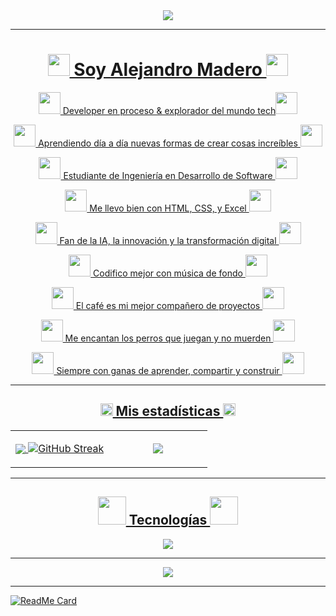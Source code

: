 <!---Encabezado-->
<div align="center">
<a href="https://github.com/Alejandro1Mendoza"><img href="https://github.com/Alejandro1Mendoza" src="https://capsule-render.vercel.app/api?type=waving&height=230&color=gradient&text=Hello%20Dev's%20💻&section=header&reversal=false&textBg=true&fontSize=44&animation=scaleIn&fontAlignY=43&descAlignY=62&descAlign=0&descSize=14&desc=🍂🍂🍂🍂🍂🍂🍂🍂&fontAlign=50"/>
</div> 

----
<!---Acerca de mi-->

<h1 align="center"> <img src="https://media.giphy.com/media/hvRJCLFzcasrR4ia7z/giphy.gif" width="35"> Soy Alejandro Madero <img src="https://media.giphy.com/media/hvRJCLFzcasrR4ia7z/giphy.gif" width="35"></h1>

<div align="center">
 
<p> <img src="https://media3.giphy.com/media/v1.Y2lkPTc5MGI3NjExeDV0a25yZHNmZGJya2k2cWE3cXJxdHZncXhpZnViNDVnaXlndWhraCZlcD12MV9pbnRlcm5hbF9naWZfYnlfaWQmY3Q9cw/6KirhLJyR7oMcwgJQk/giphy.gif" width="35"> Developer en proceso & explorador del mundo tech<img src="https://media3.giphy.com/media/v1.Y2lkPTc5MGI3NjExeDV0a25yZHNmZGJya2k2cWE3cXJxdHZncXhpZnViNDVnaXlndWhraCZlcD12MV9pbnRlcm5hbF9naWZfYnlfaWQmY3Q9cw/6KirhLJyR7oMcwgJQk/giphy.gif" width="35"></p>
<p> <img src="https://media3.giphy.com/media/v1.Y2lkPTc5MGI3NjExbmEzbjE0Y3pnbGFzb2htN29lcjV6Znc2c25sMHd4ZW4wY3BxZnl1aCZlcD12MV9pbnRlcm5hbF9naWZfYnlfaWQmY3Q9cw/AMVwM7RhQGxbBFKAa7/giphy.gif" width="35"> Aprendiendo día a día nuevas formas de crear cosas increíbles <img src="https://media3.giphy.com/media/v1.Y2lkPTc5MGI3NjExbmEzbjE0Y3pnbGFzb2htN29lcjV6Znc2c25sMHd4ZW4wY3BxZnl1aCZlcD12MV9pbnRlcm5hbF9naWZfYnlfaWQmY3Q9cw/AMVwM7RhQGxbBFKAa7/giphy.gif" width="35"></p>
<p> <img src="https://media3.giphy.com/media/v1.Y2lkPTc5MGI3NjExNmk5azNiNm81NHo4eGIydTZjdXdpNTY5bHU0ODVnMnhmYndkODlreiZlcD12MV9pbnRlcm5hbF9naWZfYnlfaWQmY3Q9cw/TI4QmEIhk5loq7Qdsf/giphy.gif" width="35"> Estudiante de Ingeniería en Desarrollo de Software <img src="https://media3.giphy.com/media/v1.Y2lkPTc5MGI3NjExNmk5azNiNm81NHo4eGIydTZjdXdpNTY5bHU0ODVnMnhmYndkODlreiZlcD12MV9pbnRlcm5hbF9naWZfYnlfaWQmY3Q9cw/TI4QmEIhk5loq7Qdsf/giphy.gif" width="35"></p>
<p> <img src="https://media2.giphy.com/media/v1.Y2lkPTc5MGI3NjExcjduY2hiZThjN24zMnkzejFkeG1nZmM5bXBlZ3I3eDBkYWZnYjZxNSZlcD12MV9pbnRlcm5hbF9naWZfYnlfaWQmY3Q9cw/yzcdWekopUM9HiOf27/giphy.gif" width="35"> Me llevo bien con HTML, CSS, y Excel <img src="https://media2.giphy.com/media/v1.Y2lkPTc5MGI3NjExcjduY2hiZThjN24zMnkzejFkeG1nZmM5bXBlZ3I3eDBkYWZnYjZxNSZlcD12MV9pbnRlcm5hbF9naWZfYnlfaWQmY3Q9cw/yzcdWekopUM9HiOf27/giphy.gif" width="35"></p>
<p> <img src="https://media4.giphy.com/media/v1.Y2lkPTc5MGI3NjExcnBuODNoN3ZoeWhoa2o0eHRvdHViOWxsYXhsaXBqMjgzazA4dm43NyZlcD12MV9pbnRlcm5hbF9naWZfYnlfaWQmY3Q9cw/YOW2PgBY6h9qirr70t/giphy.gif" width="35"> Fan de la IA, la innovación y la transformación digital <img src="https://media4.giphy.com/media/v1.Y2lkPTc5MGI3NjExcnBuODNoN3ZoeWhoa2o0eHRvdHViOWxsYXhsaXBqMjgzazA4dm43NyZlcD12MV9pbnRlcm5hbF9naWZfYnlfaWQmY3Q9cw/YOW2PgBY6h9qirr70t/giphy.gif" width="35"></p>
<p> <img src="https://media2.giphy.com/media/v1.Y2lkPTc5MGI3NjExdnp4NWVocW5sOWU1ZTY0MWkzMTBiNTZwYnh5anpqOGZzbm9veXA3eCZlcD12MV9pbnRlcm5hbF9naWZfYnlfaWQmY3Q9cw/YjHOvLaZ02jI8C3yvH/giphy.gif" width="35"> Codifico mejor con música de fondo <img src="https://media2.giphy.com/media/v1.Y2lkPTc5MGI3NjExdnp4NWVocW5sOWU1ZTY0MWkzMTBiNTZwYnh5anpqOGZzbm9veXA3eCZlcD12MV9pbnRlcm5hbF9naWZfYnlfaWQmY3Q9cw/YjHOvLaZ02jI8C3yvH/giphy.gif" width="35"></p>
<p> <img src="https://media4.giphy.com/media/v1.Y2lkPTc5MGI3NjExaHJicGlrOGY3OGJtYjR1OWUyMmxjc216djNrYTU5ZHl3czV2NmhnZiZlcD12MV9pbnRlcm5hbF9naWZfYnlfaWQmY3Q9cw/KazYtoXQkYy6BlkOwG/giphy.gif" width="35"> El café es mi mejor compañero de proyectos <img src="https://media4.giphy.com/media/v1.Y2lkPTc5MGI3NjExaHJicGlrOGY3OGJtYjR1OWUyMmxjc216djNrYTU5ZHl3czV2NmhnZiZlcD12MV9pbnRlcm5hbF9naWZfYnlfaWQmY3Q9cw/KazYtoXQkYy6BlkOwG/giphy.gif" width="35"></p>
<p> <img src="https://media4.giphy.com/media/v1.Y2lkPTc5MGI3NjExa2VzaTN6enk4b3Brcjd6cjhpYzh1OHdoOW0xdXlxeWs5cXA4MzVrZCZlcD12MV9pbnRlcm5hbF9naWZfYnlfaWQmY3Q9cw/pPVKIi2TOeCDJwLcT1/giphy.gif" width="35"> Me encantan los perros que juegan y no muerden <img src="https://media4.giphy.com/media/v1.Y2lkPTc5MGI3NjExa2VzaTN6enk4b3Brcjd6cjhpYzh1OHdoOW0xdXlxeWs5cXA4MzVrZCZlcD12MV9pbnRlcm5hbF9naWZfYnlfaWQmY3Q9cw/pPVKIi2TOeCDJwLcT1/giphy.gif" width="35"></p>
<p> <img src="https://media3.giphy.com/media/v1.Y2lkPTc5MGI3NjExZHFva3JmMW52cW9weWd3OTJ2a3Njb21xdzd4d2EyeTdycHFpajV1ayZlcD12MV9pbnRlcm5hbF9naWZfYnlfaWQmY3Q9cw/XEDIGZBIBtbKw2VUIS/giphy.gif" width="35"> Siempre con ganas de aprender, compartir y construir <img src="https://media3.giphy.com/media/v1.Y2lkPTc5MGI3NjExZHFva3JmMW52cW9weWd3OTJ2a3Njb21xdzd4d2EyeTdycHFpajV1ayZlcD12MV9pbnRlcm5hbF9naWZfYnlfaWQmY3Q9cw/XEDIGZBIBtbKw2VUIS/giphy.gif" width="35"></p>

</div> 

----

<!---Inician las estadisticas-->
<div align="center">
<h2 align="center"><img src="https://media.giphy.com/media/iY8CRBdQXODJSCERIr/giphy.gif" width="20"> Mis estadísticas <img src="https://media.giphy.com/media/iY8CRBdQXODJSCERIr/giphy.gif" width="20"></h2>
</div>

<!---Tabla-->

<div align="center">
<table align="center">
<tr border="center">
<td width="50%" align="center">
  
  <a href="https://github.com/Alejandro1Mendoza"><img href="https://github.com/Alejandro1Mendoza" align="center" src="https://github-readme-stats.vercel.app/api?username=Alejandro1Mendoza&theme=calm&show_icons=true&hide_border=true&count_private=true&locale=es" />
  <a href="https://github.com/Alejandro1Mendoza"><img src="https://git-hub-streak-stats.vercel.app?user=Alejandro1Mendoza&theme=calm&hide_border=true&locale=es&card_width=496" alt="GitHub Streak" /></a>
</td>

<td width="50%" align="center">

  <a href="https://github.com/Alejandro1Mendoza"><img align="center" src="https://github-readme-stats.vercel.app/api/top-langs/?username=Alejandro1Mendoza&theme=calm&show_icons=true&hide_border=true&layout=compact&locale=es"/>
  
  </td>
</tr>
</table>
</div> 

----

<!---Mis Tecnologías-->
<h2 align="center"><img src="https://media0.giphy.com/media/v1.Y2lkPTc5MGI3NjExd3BhMW9ocGRpaWRnMmc0bzdlcHp0dDR0OHl5bXZ6Z25vc2oyMHhneCZlcD12MV9pbnRlcm5hbF9naWZfYnlfaWQmY3Q9cw/9LwSYQz5jGpOyYr163/giphy.gif" width="45"> Tecnologías <img src="https://media0.giphy.com/media/v1.Y2lkPTc5MGI3NjExd3BhMW9ocGRpaWRnMmc0bzdlcHp0dDR0OHl5bXZ6Z25vc2oyMHhneCZlcD12MV9pbnRlcm5hbF9naWZfYnlfaWQmY3Q9cw/9LwSYQz5jGpOyYr163/giphy.gif" width="45"></h2>
<div align="center">
<a href="https://github.com/Alejandro1Mendoza"><img src="https://skillicons.dev/icons?i=html,css&perline=25" align="center"/>
</div> 

----

<!---Pie de Pagina-->
<div align="center">
 
<a href="https://github.com/Alejandro1Mendoza"><img href="https://github.com/Alejandro1Mendoza" src="https://capsule-render.vercel.app/api?type=waving&height=110&color=gradient&text=🐟🐠🐡🐠🐡🐟🐡&section=footer&reversal=false&textBg=false&fontSize=12&animation=scaleIn&fontAlignY=52&descAlignY=84&descAlign=77&descSize=12&desc=🐟🐠🐡🐠🐡🐟🐡&fontAlign=20"/>

</div>

----
![ReadMe Card](https://github-readme-stats.vercel.app/api/pin/?username=Alejandro1Mendoza&repo=Alejandro1Mendoza)
